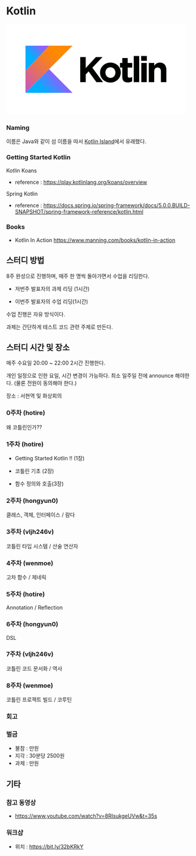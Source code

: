 # Kotlin

![Kotlin](doc/img/Kotlin.png)

### Naming 

이름은 Java와 같이 섬 이름을 따서 [Kotlin Island](https://bit.ly/32bKRkY)에서 유래했다. 

### Getting Started Kotlin 

Kotlin Koans 

- reference : https://play.kotlinlang.org/koans/overview

Spring Kotlin

- reference : https://docs.spring.io/spring-framework/docs/5.0.0.BUILD-SNAPSHOT/spring-framework-reference/kotlin.html 

### Books

- Kotlin In Action 
https://www.manning.com/books/kotlin-in-action


## 스터디 방법 

8주 완성으로 진행하며, 매주 한 명씩 돌아가면서 수업을 리딩한다. 

- 저번주 발표자의 과제 리딩 (1시간)

- 이번주 발표자의 수업 리딩(1시간)

수업 진행은 자유 방식이다. 

과제는 간단하게 테스트 코드 관련 주제로 만든다. 

## 스터디 시간 및 장소 

매주 수요일 20:00 ~ 22:00 2시간 진행한다. 

개인 일정으로 인한 요일, 시간 변경이 가능하다. 최소 일주일 전에 announce 해야한다. (물론 전원이 동의해야 한다.) 

장소 : 서현역 및 화상회의

### 0주차 (hotire)

왜 코틀린인가?? 

### 1주차 (hotire)
- Getting Started Kotlin !! (1장)

- 코틀린 기초 (2장)

- 함수 정의와 호출(3장)

### 2주차 (hongyun0)

클래스, 객체, 인터페이스 / 람다 

### 3주차 (vljh246v)

코틀린 타입 시스템 / 산술 연산자 

### 4주차 (wenmoe)

고차 함수 / 제네릭 

### 5주차 (hotire)

Annotation / Reflection

### 6주차 (hongyun0)

DSL

### 7주차 (vljh246v)

코틀린 코드 문서화 / 역사 

### 8주차 (wenmoe)

코틀린 프로젝트 빌드 / 코루틴  

### 회고 

### 벌금 
- 불참 : 만원
- 지각 : 30분당 2500원
- 과제 : 만원


## 기타 

### 참고 동영상 

- https://www.youtube.com/watch?v=8RIsukgeUVw&t=35s 

### 워크샵
- 위치 : https://bit.ly/32bKRkY




